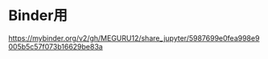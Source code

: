 # Binder用

https://mybinder.org/v2/gh/MEGURU12/share_jupyter/5987699e0fea998e9005b5c57f073b16629be83a
